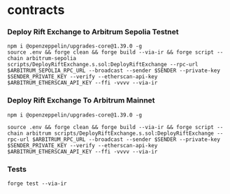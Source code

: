 # contracts

### Deploy Rift Exchange to Arbitrum Sepolia Testnet
```
npm i @openzeppelin/upgrades-core@1.39.0 -g
source .env && forge clean && forge build --via-ir && forge script --chain arbitrum-sepolia scripts/DeployRiftExchange.s.sol:DeployRiftExchange --rpc-url $ARBITRUM_SEPOLIA_RPC_URL --broadcast --sender $SENDER --private-key $SENDER_PRIVATE_KEY --verify --etherscan-api-key $ARBITRUM_ETHERSCAN_API_KEY --ffi -vvvv --via-ir
```

### Deploy Rift Exchange To Arbitrum Mainnet
```
npm i @openzeppelin/upgrades-core@1.39.0 -g

source .env && forge clean && forge build --via-ir && forge script --chain arbitrum scripts/DeployRiftExchange.s.sol:DeployRiftExchange --rpc-url $ARBITRUM_RPC_URL --broadcast --sender $SENDER --private-key $SENDER_PRIVATE_KEY --verify --etherscan-api-key $ARBITRUM_ETHERSCAN_API_KEY --ffi -vvvv --via-ir
```

### Tests
```
forge test --via-ir
```
